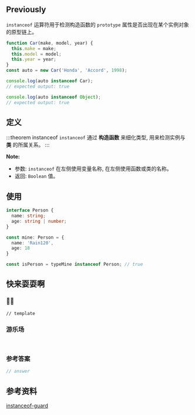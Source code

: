 ## Previously

`instanceof` 运算符用于检测构造函数的 `prototype` 属性是否出现在某个实例对象的原型链上。

```js
function Car(make, model, year) {
  this.make = make;
  this.model = model;
  this.year = year;
}
const auto = new Car('Honda', 'Accord', 1998);

console.log(auto instanceof Car);
// expected output: true

console.log(auto instanceof Object);
// expected output: true
```


## 定义 <Badge text='Typescript instanceof 关键字' />

:::theorem instanceof
`instanceof` 通过 **构造函数** 来细化类型, 用来检测实例与 **类** 的所属关系。
:::

**Note:**

- 参数:  `instanceof` 在左侧使用变量名称, 在左侧使用函数或类的名称。
- 返回: `Boolean` 值。

## 使用

```ts
interface Person {
  name: string;
  age: string | number;
}

const mine: Person = {
  name: 'Rain120',
  age: 18
}

const isPerson = typeMine instanceof Person; // true
```

## 快来耍耍啊

### 🌰🌰

<!-- 题目 -->

```
// template
```

### 游乐场

<br />

<Editor
  value='// enjoy yourself'
/>

### 参考答案

```ts
// answer
```

## 参考资料

[instanceof-guard](https://alligator.io/typescript/instanceof-guard/)


